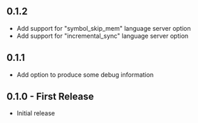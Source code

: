 ## 0.1.2
* Add support for "symbol_skip_mem" language server option
* Add support for "incremental_sync" language server option

## 0.1.1
* Add option to produce some debug information

## 0.1.0 - First Release
* Initial release
